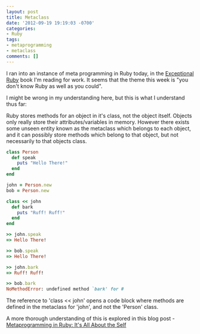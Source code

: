 ```yaml
---
layout: post
title: Metaclass
date: '2012-09-19 19:19:03 -0700'
categories:
- Ruby
tags:
- metaprogramming
- metaclass
comments: []
---
```

I ran into an instance of meta programming in Ruby today, in the
[Exceptional Ruby] book I'm reading for work. It seems that the theme this week
is "you don't know Ruby as well as you could".

[exceptional ruby]: http://exceptionalruby.com/

I might be wrong in my understanding here, but this is what I understand thus
far:

Ruby stores methods for an object in it's class, not the object itself. Objects
only really store their attributes/variables in memory. However there exists some
unseen entity known as the metaclass which belongs to each object, and it can
possibly store methods which belong to that object, but not necessarily to that
objects class.
<!--more-->

```ruby
class Person
  def speak
    puts "Hello There!"
  end
end

john = Person.new
bob = Person.new

class << john
  def bark
    puts "Ruff! Ruff!"
  end
end

>> john.speak
=> Hello There!

>> bob.speak
=> Hello There!

>> john.bark
=> Ruff! Ruff!

>> bob.bark
NoMethodError: undefined method `bark' for #
```

The reference to 'class << john' opens a code block where methods are defined
in the metaclass for 'john', and not the 'Person' class.

A more thorough understanding of this is explored in this blog post -
[Metaprogramming in Ruby: It's All About the Self]

[Metaprogramming in Ruby: It's All About the Self]: http://yehudakatz.com/2009/11/15/metaprogramming-in-ruby-its-all-about-the-self/
